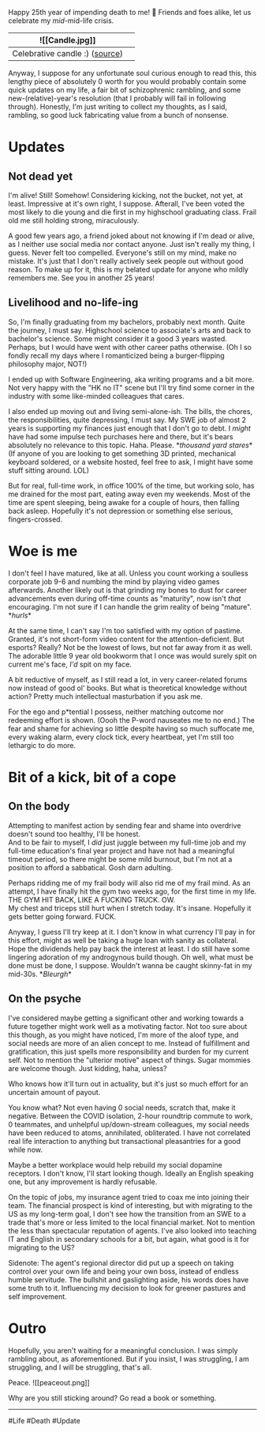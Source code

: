 Happy 25th year of impending death to me! 🥳 
Friends and foes alike, let us celebrate my *mid*-mid-life crisis. 

| ![[Candle.jpg]]                                                                          |     |
| ---------------------------------------------------------------------------------------- | --- |
| Celebrative candle :) ([source](https://www.flickr.com/photos/59398710@N07/15477815660)) |     |


Anyway, I suppose for any unfortunate soul curious enough to read this, this lengthy piece of absolutely 0 worth for you would probably contain some quick updates on my life, a fair bit of schizophrenic rambling, and some new-(relative)-year's resolution (that I probably will fail in following through). Honestly, I'm just writing to collect my thoughts, as I said, rambling, so good luck fabricating value from a bunch of nonsense.

# Updates
## Not dead yet
I'm alive! Still! Somehow! Considering kicking, not the bucket, not yet, at least. Impressive at it's own right, I suppose. Afterall, I've been voted the most likely to die young and die first in my highschool graduating class. Frail old me still holding strong, miraculously.

A good few years ago, a friend joked about not knowing if I'm dead or alive, as I neither use social media nor contact anyone. Just isn't really my thing, I guess. Never felt too compelled. Everyone's still on my mind, make no mistake. It's just that I don't really actively seek people out without good reason. To make up for it, this is my belated update for anyone who mildly remembers me. See you in another 25 years!

## Livelihood and no-life-ing
So, I'm finally graduating from my bachelors, probably next month. Quite the journey, I must say. Highschool science to associate's arts and back to bachelor's science. Some might consider it a good 3 years wasted. Perhaps, but I would have went with other career paths otherwise. (Oh I so fondly recall my days where I romanticized being a burger-flipping philosophy major, NOT!) 

I ended up with Software Engineering, aka writing programs and a bit more. Not very happy with the "HK no IT" scene but I'll try find some corner in the industry with some like-minded colleagues that cares.

I also ended up moving out and living semi-alone-ish. The bills, the chores, the responsibilities, quite depressing, I must say. My SWE job of almost 2 years is supporting my finances just enough that I don't go to debt. I *might* have had some impulse tech purchases here and there, but it's bears absolutely no relevance to this topic. Haha. Please. \**thousand yard stares*\* (If anyone of you are looking to get something 3D printed, mechanical keyboard soldered, or a website hosted, feel free to ask, I might have some stuff sitting around. LOL)

But for real, full-time work, in office 100% of the time, but working solo, has me drained for the most part, eating away even my weekends. Most of the time are spent sleeping, being awake for a couple of hours, then falling back asleep. Hopefully it's not depression or something else serious, fingers-crossed. 

# Woe is me
I don't feel I have matured, like at all. Unless you count working a soulless corporate job 9-6 and numbing the mind by playing video games afterwards. Another likely out is that grinding my bones to dust for career advancements even during off-time counts as "maturity", now isn't *that* encouraging. I'm not sure if I can handle the grim reality of being "mature". \**hurls*\*

At the same time, I can't say I'm too satisfied with my option of pastime. Granted, it's not short-form video content for the attention-deficient. But esports? Really? Not be the lowest of lows, but not far away from it as well. The adorable little 9 year old bookworm that I once was would surely spit on current me's face, *I'd* spit on my face.

A bit reductive of myself, as I still read a lot, in very career-related forums now instead of good ol' books. But what is theoretical knowledge without action? Pretty much intellectual masturbation if you ask me. 

For the ego and p\*tential I possess, neither matching outcome nor redeeming effort is shown. (Oooh the P-word nauseates me to no end.) The fear and shame for achieving so little despite having so much suffocate me, every waking alarm, every clock tick, every heartbeat, yet I'm still too lethargic to do more.

# Bit of a kick, bit of a cope
## On the body
Attempting to manifest action by sending fear and shame into overdrive doesn't sound too healthy, I'll be honest.  
And to be fair to myself, I *did* just juggle between my full-time job and my full-time education's final year project and have not had a meaningful timeout period, so there might be some mild burnout, but I'm not at a position to afford a sabbatical. Gosh darn adulting.

Perhaps ridding me of my frail body will also rid me of my frail mind. As an attempt, I have finally hit the gym two weeks ago, for the first time in my life.   
THE GYM HIT BACK, LIKE A FUCKING TRUCK. OW.  
My chest and triceps still hurt when I stretch today. It's insane. Hopefully it gets better going forward. FUCK.

Anyway, I guess I'll try keep at it. I don't know in what currency I'll pay in for this effort, might as well be taking a huge loan with sanity as collateral. Hope the dividends help pay back the interest at least. I do still have some lingering adoration of my androgynous build though. Oh well, what must be done must be done, I suppose. Wouldn't wanna be caught skinny-fat in my mid-30s. \**Bleurgh*\*

## On the psyche
I've considered maybe getting a significant other and working towards a future together might work well as a motivating factor. Not too sure about this though, as you might have noticed, I'm more of the aloof type, and social needs are more of an alien concept to me. Instead of fulfillment and gratification, this just spells more responsibility and burden for my current self. Not to mention the "ulterior motive" aspect of things. Sugar mommies are welcome though. Just kidding, haha, unless?

Who knows how it'll turn out in actuality, but it's just so much effort for an uncertain amount of payout.

You know what?  Not even having 0 social needs, scratch that, make it negative. Between the COVID isolation, 2-hour roundtrip commute to work, 0 teammates, and unhelpful up/down-stream colleagues, my social needs have been reduced to atoms, annihilated, obliterated. I have not correlated real life interaction to anything but transactional pleasantries for a good while now. 

Maybe a better workplace would help rebuild my social dopamine receptors. I don't know, I'll start looking though. Ideally an English speaking one, but any improvement is hardly refusable.

On the topic of jobs, my insurance agent tried to coax me into joining their team. The financial prospect is kind of interesting, but with migrating to the US as my long-term goal, I don't see how the transition from an SWE to a trade that's more or less limited to the local financial market. Not to mention the less than spectacular reputation of agents. I've also looked into teaching IT and English in secondary schools for a bit, but again, what good is it for migrating to the US?

Sidenote: The agent's regional director did put up a speech on taking control over your own life and being your own boss, instead of endless humble servitude. The bullshit and gaslighting aside, his words does have some truth to it. Influencing my decision to look for greener pastures and self improvement.
# Outro
Hopefully, you aren't waiting for a meaningful conclusion. I was simply rambling about, as aforementioned. But if you insist, I was struggling, I am struggling, and I will be struggling, that's all.

Peace.
![[peaceout.png]]

Why are you still sticking around? Go read a book or something.

---
#Life #Death #Update